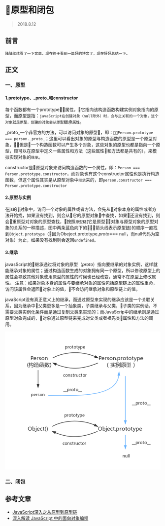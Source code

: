 # 原型和闭包
> 2018.8.12
## 前言
    陆陆续续看了一下文章，现在终于看到一篇好的博文了，现在好好总结一下。
## 正文
### 一、原型
#### 1.prototype、_proto_和constructor
每个函数都有一个prototype属性，它指向该构造函数构建实例对象指向的原型，而原型是指：`javaScript在创建对象（null除外）时，会与之关联的一个对象，这个对象就是原型，创建的对象会从原型`继承`属性`。

_proto_一个非官方的方法，可以访问对象的原型，即：`Person.prototype === person._proto_`；这里可以看出对象的原型与构造函数的原型是一个原型对象，但是一个构造函数可以产生多个对象，这些对象的原型也都是指向一个原型，顾可以在原型中定义一些属性和方法（这些属性和方法都是共有的），来模拟实现对象的`继承`。

constructor是原型对象来访问构造函数的一个属性，即：`Person === Person.prototype.constructor`，而对象也有这个constructor属性也是执行构造函数，但这个属性其实是从原型对象中`继承`来的，即`person.constructor === Person.prototype.constructor`
#### 2.原型与实例
在js的对象中，访问一个对象的属性或者方法，会先从对象本身的属性或者方法开始找，如果没有找到，则会从它的原型对象中查找，如果还没有找到，则会重原型对对象的原型查找，按照`原型链`(它是原型对象与原型对象的原型对象的关系的一种描述，图中两条蓝色向下的箭头线表示原型链)的顺序一直找到`Object.prototype`（因为Obeject.prototype._proto_=== null，而null代码为空对象）为止，如果没有找到则会返回`undefined`。
#### 3.继承
javasScript的继承通过将对象的原型（_proto_）指向要继承的对象实例，这样就能继承对象的属性；通过构造函数生成的对象拥有同一个原型，所以修改原型上的属性会导致其他对象使用原型的属性的时候也已经改变，通常不在原型上修改属性。
注意：如果对象本身的属性与要继承对象的属性包括原型链上的属性重命，访问该属性会返回对象上的值，不会访问继承对象和原型链上的值。

javaScript没有真正意义上的继承，而通过原型来实现的继承应该是一个关联关系，因为继承中父类更多是一个抽象类，子类继承与父类，子类的实例话，不需要父类实例化条件而是通过复制父类来实现的；而JavaScrip中的继承则是通过原型对象完成的，对象通过原型链来完成对父类或者祖先类属性和方法的调用。

![image](/img/11.png)

### 二、闭包
## 参考文章
- [JavaScript深入之从原型到原型链](https://github.com/mqyqingfeng/Blog/issues/2)
- [深入解读 JavaScript 中的面向对象编程](https://wwsun.github.io/2017/06/19/javascript-oop/)